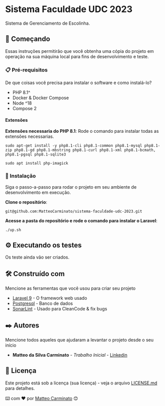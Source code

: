 # Sistema Faculdade UDC 2023

Sistema de Gerenciamento de Escolinha.

## 🚀 Começando

Essas instruções permitirão que você obtenha uma cópia do projeto em operação na sua máquina local para fins de desenvolvimento e teste.

### 📋 Pré-requisitos

De que coisas você precisa para instalar o software e como instalá-lo?

* PHP 8.1^
* Docker & Docker Compose
* Node ^18
* Compose 2

#### Extensões
**Extensões necessaria do PHP 8.1**: 
    Rode o comando para instalar todas as extensões necessarias.

    sudo apt-get install -y php8.1-cli php8.1-common php8.1-mysql php8.1-zip php8.1-gd php8.1-mbstring php8.1-curl php8.1-xml php8.1-bcmath, php8.1-pgsql php8.1-sqlite3

    sudo apt install php-imagick

### 🔧 Instalação

Siga o passo-a-passo para rodar o projeto em seu ambiente de desenvolvimento em execução.

**Clone o repositório**:

```
git@github.com:MatteoCarminato/sistema-faculdade-udc-2023.git
```

**Acesse a pasta do repositório e rode o comando para instalar o Laravel**:

```
./up.sh
```

## ⚙️ Executando os testes

Os teste ainda vão ser criados.

## 🛠️ Construído com

Mencione as ferramentas que você usou para criar seu projeto

* [Laravel 9](https://laravel.com/docs/9.x/releases) - O framework web usado
* [Postgresql](https://www.postgresql.org/) - Banco de dados
* [SonarLint](https://github.com/SonarSource/sonarlint-visualstudio) -  Usado para CleanCode & fix bugs

## ✒️ Autores

Mencione todos aqueles que ajudaram a levantar o projeto desde o seu início

* **Matteo da Silva Carminato** - *Trabalho Inicial* - [Linkedin](https://linkedin.com/in/matteocarminato)

## 📄 Licença

Este projeto está sob a licença (sua licença) - veja o arquivo [LICENSE.md](https://github.com/usuario/projeto/licenca) para detalhes.

⌨️ com ❤️ por [Matteo Carminato](https://github.com/matteocarminato) 😊